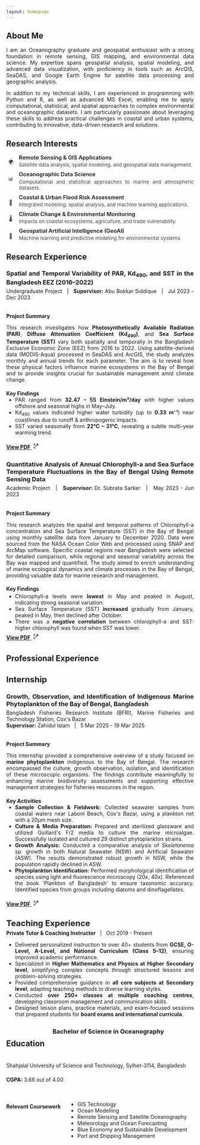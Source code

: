 ```yaml
---
layout: homepage
---
```


<style>
  body {
    text-align: justify;
  }
</style>


<h2 id="about-me">About Me</h2>

  <p>
    I am an Oceanography graduate and geospatial enthusiast with a strong foundation in remote sensing, GIS mapping, and environmental data science. My expertise spans geospatial analysis, spatial modeling, and advanced data visualization, with proficiency in tools such as ArcGIS, SeaDAS, and Google Earth Engine for satellite data processing and geographic analysis.
  </p>
  <p>
    In addition to my technical skills, I am experienced in programming with Python and R, as well as advanced MS Excel, enabling me to apply computational, statistical, and spatial approaches to complex environmental and oceanographic datasets. I am particularly passionate about leveraging these skills to address practical challenges in coastal and urban systems, contributing to innovative, data-driven research and solutions.
  </p>



<h2 id="research-interests">Research Interests</h2>

<ul style="list-style:none; padding-left:0;">
  <li style="margin-bottom:10px; display:flex; align-items:flex-start;">
    <span style="width:24px; height:24px; display:flex; align-items:center; justify-content:center; background:#fff; border-radius:50%; font-size:1em; margin-right:10px; flex-shrink:0; margin-top:10px;">
      🌍
    </span>
    <div>
      <div style="font-size:1.05em; font-weight:600; line-height: 1.1em; margin-bottom: 3px;">Remote Sensing & GIS Applications</div>
      <div style="color:#444; font-size:.95em;">Satellite data analysis, spatial modeling, and geospatial data management.</div>
    </div>
  </li>
  <li style="margin-bottom:10px; display:flex; align-items:flex-start;">
    <span style="width:24px; height:24px; display:flex; align-items:center; justify-content:center; background:#fff; border-radius:50%; font-size:1em; margin-right:10px; flex-shrink:0; margin-top:10px;">
      📊
    </span>
    <div>
      <div style="font-size:1.05em; font-weight:600; line-height: 1.1em; margin-bottom: 3px;">Oceanographic Data Science</div>
      <div style="color:#444; font-size:.95em;">Computational and statistical approaches to marine and atmospheric datasets.</div>
    </div>
  </li>
  <li style="margin-bottom:10px; display:flex; align-items:flex-start;">
    <span style="width:24px; height:24px; display:flex; align-items:center; justify-content:center; background:#fff; border-radius:50%; font-size:1em; margin-right:10px; flex-shrink:0; margin-top:10px;">
      🌊
    </span>
    <div>
      <div style="font-size:1.05em; font-weight:600; line-height: 1.1em; margin-bottom: 3px;">Coastal & Urban Flood Risk Assessment</div>
      <div style="color:#444; font-size:.95em;">Integrated modeling, spatial analysis, and machine learning applications.</div>
    </div>
  </li>
  <li style="margin-bottom:10px; display:flex; align-items:flex-start;">
    <span style="width:24px; height:24px; display:flex; align-items:center; justify-content:center; background:#fff; border-radius:50%; font-size:1em; margin-right:10px; flex-shrink:0; margin-top:10px;">
      🌡️
    </span>
    <div>
      <div style="font-size:1.05em; font-weight:600; line-height: 1.1em; margin-bottom: 3px;">Climate Change & Environmental Monitoring</div>
      <div style="color:#444; font-size:.95em;">Impacts on coastal ecosystems, agriculture, and trade vulnerability.</div>
    </div>
  </li>
  <li style="margin-bottom:10px; display:flex; align-items:flex-start;">
    <span style="width:24px; height:24px; display:flex; align-items:center; justify-content:center; background:#fff; border-radius:50%; font-size:1em; margin-right:10px; flex-shrink:0; margin-top:10px;">
      🤖
    </span>
    <div>
      <div style="font-size:1.05em; font-weight:600; line-height: 1.1em; margin-bottom: 3px;">Geospatial Artificial Intelligence (GeoAI)</div>
      <div style="color:#444; font-size:.95em;">Machine learning and predictive modeling for environmental systems.</div>
    </div>
  </li>
</ul>


<h2 id="research-experience">Research Experience</h2>
  <h3 style="margin-bottom: 5px;">Spatial and Temporal Variability of PAR, Kd<sub>490</sub>, and SST in the Bangladesh EEZ (2016–2022)</h3>
  <p style="margin-top: 0;">Undergraduate Project &nbsp; | &nbsp; <b>Supervisor:</b> Abu Bokkar Siddique &nbsp; | &nbsp; Jul 2023 - Dec 2023</p>
  <div style="display:flex; flex-wrap:wrap; gap:1.5em;">
    
  <div style="flex:2; min-width:320px;">
    
  <h4 style="margin-bottom:.2em;">Project Summary</h4>
     
   <p> This research investigates how <strong>Photosynthetically Available Radiation (PAR)</strong>, <strong>Diffuse Attenuation Coefficient (Kd<sub>490</sub>)</strong>, and <strong>Sea Surface Temperature (SST)</strong> vary both spatially and temporally in the Bangladesh Exclusive Economic Zone (EEZ) from 2016 to 2022. Using satellite-derived data (MODIS-Aqua) processed in SeaDAS and ArcGIS, the study analyzes monthly and annual trends for each parameter. The aim is to reveal how these physical factors influence marine ecosystems in the Bay of Bengal and to provide insights crucial for sustainable management amid climate change.</p> 


  <h4 style="margin-bottom: 0;">Key Findings</h4>       
    <ul style="margin-top: 0; margin-bottom:.5em">
            <li>PAR ranged from <b>32.47 – 55 Einstein/m²/day</b> with higher values offshore and seasonal highs in May–July.</li>
            <li>Kd<sub>490</sub> values indicated higher water turbidity (up to <b>0.33 m⁻¹</b>) near coastlines due to runoff &amp; anthropogenic impacts.</li>
            <li>SST varied seasonally from <b>22°C – 31°C</b>, revealing a subtle multi-year warming trend.</li>
    </ul>

  
<h4 style="margin-bottom: 2em">
  <a href="./projects/undergrad_project.pdf"  
     target="_blank" class="pdf-link">
    View PDF
    <svg xmlns="http://www.w3.org/2000/svg" 
         width="16" height="16" fill="currentColor" 
         viewBox="0 0 24 24" style="margin-left: 4px;">
      <path d="M14 3h7v7h-2V6.41l-9.29 9.3-1.42-1.42 9.3-9.29H14V3z"/>
      <path d="M5 5h5V3H3v7h2V5zm0 14v-5H3v7h7v-2H5z"/>
    </svg>
  </a>
</h4>


  <h3 style="margin-bottom: 5px;"> Quantitative Analysis of Annual Chlorophyll-a and Sea Surface Temperature Fluctuations in the Bay of Bengal Using Remote Sensing Data</h3>
  <p style="margin-top: 0;">Academic Project &nbsp; | &nbsp; <b>Supervisor:</b> Dr. Subrata Sarker &nbsp; | &nbsp; May 2023 - Jun 2023</p>
  <div style="display:flex; flex-wrap:wrap; gap:1.5em;">
    
   <div style="flex:2; min-width:320px;">
    
  <h4 style="margin-bottom:.2em;">Project Summary</h4>
      
  <p> This research analyzes the spatial and temporal patterns of Chlorophyll-a concentration and Sea Surface Temperature (SST) in the Bay of Bengal using monthly satellite data from January to December 2020. Data were sourced from the NASA Ocean Color Web and processed using SNAP and ArcMap software. Specific coastal regions near Bangladesh were selected for detailed comparison, while regional and seasonal variability across the Bay was mapped and quantified. The study aimed to enrich understanding of marine ecological dynamics and climate processes in the Bay of Bengal, providing valuable data for marine research and management.</p>

 
  <h4 style="margin-bottom: 0.2em;">Key Findings</h4>
         <ul style="margin: 0">
            <li>Chlorophyll-a levels were <b>lowest</b> in May and peaked in August, indicating strong seasonal variation.</li>   
            <li>Sea Surface Temperature (SST) <b>increased</b> gradually from January, peaked in May, then declined after October.</li>
            <li>There was a <b>negative correlation</b> between chlorophyll-a and SST: higher chlorophyll was found when SST was lower.</li>
          </ul>

       
<h4 style="margin-top: .5em; margin-bottom: 2.5em">
  <a href="./projects/4_1_project.pdf" 
     target="_blank" class="pdf-link">
    View PDF
    <svg xmlns="http://www.w3.org/2000/svg" 
         width="16" height="16" fill="currentColor" 
         viewBox="0 0 24 24" style="margin-left: 4px;">
      <path d="M14 3h7v7h-2V6.41l-9.29 9.3-1.42-1.42 9.3-9.29H14V3z"/>
      <path d="M5 5h5V3H3v7h2V5zm0 14v-5H3v7h7v-2H5z"/>
    </svg>
  </a>
</h4>


  <h2 id="professional-experience">Professional Experience</h2>

 <h3 style= "font-size:22px; margin-bottom: .5em;">Internship</h3> 
 <h3 style="margin-bottom: 5px;">Growth, Observation, and Identification of Indigenous Marine Phytoplankton of the Bay of Bengal, Bangladesh</h3>
 <p style="margin: 0;">Bangladesh Fisheries Research Institute (BFRI), Marine Fisheries and Technology Station, Cox's Bazar</p>
  <p style="margin-top: 0;"><b>Supervisor:</b> Zahidul Islam &nbsp; | &nbsp; 5 Mar 2025 - 19 Mar 2025</p>
  <div style="display:flex; flex-wrap:wrap; gap:1.5em;">
    
  <div style="flex:2; min-width:320px;">
    
  <h4 style="margin-bottom:.2em;">Project Summary</h4>
     
   <p> This internship provided a comprehensive overview of a study focused on <strong>marine phytoplankton</strong> indigenous to the Bay of Bengal. The research encompassed the culture, growth observation, isolation, and identification of these microscopic organisms. The findings contribute meaningfully to enhancing marine biodiversity assessments and supporting effective management strategies for fisheries resources in the region.</p> 


  <h4 style="margin-bottom: 0;">Key Activities</h4>       
    <ul style="margin-top: 0; margin-bottom:.5em">
            <li><strong>Sample Collection & Fieldwork:</strong> Collected seawater samples from coastal waters near Laboni Beach, Cox's Bazar, using a plankton net with a 20µm mesh size.</li>
            <li><strong>Culture & Media Preparation:</strong> Prepared and sterilized glassware and utilized Guillard's F/2 media to culture the marine microalgae. Successfully isolated and cultured 29 distinct phytoplankton strains.</li>
            <li><strong>Growth Analysis:</strong> Conducted a comparative analysis of <i>Skeletonema sp.</i> growth in both Natural Seawater (NSW) and Artificial Seawater (ASW). The results demonstrated robust growth in NSW, while the population rapidly declined in ASW.</li>
            <li><strong>Phytoplankton Identification:</strong> Performed morphological identification of species using light and fluorescence microscopy (20x, 40x). Referenced the book 'Plankton of Bangladesh' to ensure taxonomic accuracy. Identified species from groups including diatoms and dinoflagellates.</li>
    </ul>

  
  <h4 style="margin-bottom: 2em;">
    <a href="./projects/Internship_report.pdf" 
       target="_blank" class="pdf-link">
      View PDF
      <svg xmlns="http://www.w3.org/2000/svg" 
           width="16" height="16" fill="currentColor" 
           viewBox="0 0 24 24" style="margin-left: 4px;">
        <path d="M14 3h7v7h-2V6.41l-9.29 9.3-1.42-1.42 9.3-9.29H14V3z"/>
        <path d="M5 5h5V3H3v7h2V5zm0 14v-5H3v7h7v-2H5z"/>
      </svg>
    </a>
  </h4>


<h3 style= "font-size:22px; margin-bottom: 5px;">Teaching Experience</h3> 
     <p style="margin-top: 0;"><b>Private Tutor & Coaching Instructor</b> &nbsp; | &nbsp; Oct 2019 - Present</p>
  <div style="display:flex; flex-wrap:wrap; gap:1.5em;">

   <ul style="margin-top: 0; margin-bottom:.5em">
    <li>Delivered personalized instruction to over 40+ students from <strong>GCSE, O-Level, A-Level, and National Curriculum (Class 5–12)</strong>, ensuring improved academic performance.</li>
    <li>Specialized in <strong>Higher Mathematics and Physics at Higher Secondary level</strong>, simplifying complex concepts through structured lessons and problem-solving strategies.</li>
    <li>Provided comprehensive guidance in <strong>all core subjects at Secondary level</strong>, adapting teaching methods to diverse learning styles.</li>
    <li>Conducted <strong>over 250+ classes at multiple coaching centres</strong>, developing classroom management and communication skills.</li>
    <li>Designed lesson plans, practice materials, and exam-focused sessions that prepared students for <strong>board exams and international curricula</strong>.</li>
  </ul>


<h2 id="education">Education</h2>
  <h3 style="margin-top: 0; margin-bottom: 5px;">Bachelor of Science in Oceanography</h3>
  <p style="margin: 0;">Shahjalal University of Science and Technology, Sylhet-3114, Bangladesh</p>
  <p style="margin-top: 0;"><strong>CGPA:</strong> 3.66 out of 4.00</p>
  <div style="display:flex; flex-wrap:wrap; gap:1.5em;">

  <h4 style="margin-bottom:.5em;">Relevant Coursework</h4>
    <ul>
      <li>GIS Technology</li>
      <li>Ocean Modelling</li>
      <li>Remote Sensing and Satellite Oceanography</li>
      <li>Meteorology and Ocean Forecasting</li>
      <li>Blue Economy and Sustainable Development</li>
      <li>Port and Shipping Management </li>
    </ul> 
